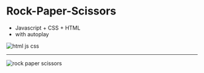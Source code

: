 # Rock-Paper-Scissors

- Javascript + CSS + HTML
- with autoplay

![html js css](https://github.com/DiegoGarea/Rock-Paper-Scissors/assets/124759506/2840bb5e-534e-41d2-b2fc-a2e1dff49c38)


<hr/>

![rock paper scissors](https://github.com/DiegoGarea/Rock-Papper_Scissors-GAME/assets/124759506/5c591c89-2f28-42fc-bf4e-e749d65bbc60)
